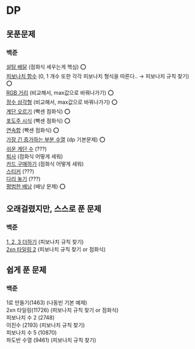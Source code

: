 # DP

## 못푼문제
### 백준
[설탕 배달](https://www.acmicpc.net/problem/2839) (점화식 세우는게 핵심) :o: <br>
[피보나치 함수](https://www.acmicpc.net/problem/1003) (0, 1 개수 또한 각각 피보나치 형식을 따른다.. → 피보나치 규칙 찾기) :o: <br>
[RGB 거리](https://www.acmicpc.net/problem/1149) (비교해서, max값으로 바꿔나가기) :o: <br>
[정수 삼각형](https://www.acmicpc.net/problem/1932) (비교해서, max값으로 바꿔나가기) :o: <br>
[계단 오르기](https://www.acmicpc.net/problem/2579) (빡센 점화식) :o: <br>
[포도주 시식](https://www.acmicpc.net/problem/2156) (빡센 점화식) :o: <br>
[연속합](https://www.acmicpc.net/problem/1912) (빡센 점화식) :o: <br>
[가장 긴 증가하는 부분 수열](https://www.acmicpc.net/problem/11053) (dp 기본문제) :o: <br>
[쉬운 계단 수](https://www.acmicpc.net/problem/10844) (???) <br>
[퇴사](https://www.acmicpc.net/problem/14501) (점화식 어떻게 세워) <br>
[카드 구매하기](https://www.acmicpc.net/problem/11052) (점화식 어떻게 세워) <br>
[스티커](https://www.acmicpc.net/problem/9465) (???) <br>
[다리 놓기](https://www.acmicpc.net/problem/1010) (???) <br>
[평범한 배낭](https://www.acmicpc.net/problem/12865) (배낭 문제) :o: <br>

## 오래걸렸지만, 스스로 푼 문제
### 백준
[1, 2, 3 더하기](https://www.acmicpc.net/problem/9095) (피보나치 규칙 찾기) <br>
[2xn 타일링 2](https://www.acmicpc.net/problem/11727) (피보나치 규칙 찾기 or 점화식) <br>

## 쉽게 푼 문제
### 백준
1로 만들기(1463) (나동빈 기본 예제) <br>
2xn 타일링(11726) (피보나치 규칙 찾기 or 점화식) <br>
피보나치 수 2 (2748) <br>
이친수 (2193) (피보나치 규칙 찾기) <br>
피보나치 수 5 (10870) <br>
파도반 수열 (9461) (피보나치 규칙 찾기) <br>
